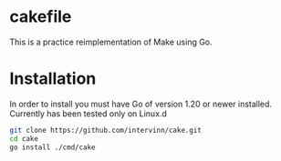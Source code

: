 # cakefile
This is a practice reimplementation of Make using Go.
# Installation
In order to install you must have Go of version 1.20 or newer installed. Currently has been tested only on Linux.d
```bash
git clone https://github.com/intervinn/cake.git
cd cake
go install ./cmd/cake
```